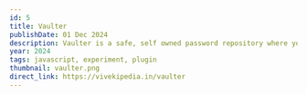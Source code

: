 ```yaml
---
id: 5
title: Vaulter
publishDate: 01 Dec 2024
description: Vaulter is a safe, self owned password repository where you can save all your logins and retrieve it right when you need it.
year: 2024
tags: javascript, experiment, plugin
thumbnail: vaulter.png
direct_link: https://vivekipedia.in/vaulter
---
```


